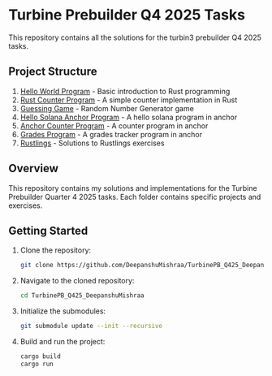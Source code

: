 # Turbine Prebuilder Q4 2025 Tasks

This repository contains all the solutions for the turbin3 prebuilder Q4 2025 tasks.

## Project Structure

1. [Hello World Program](./RNG_GAME/hello_world) - Basic introduction to Rust programming
2. [Rust Counter Program](./RNG_GAME/counter) - A simple counter implementation in Rust
3. [Guessing Game](./RNG_GAME/guessing_game) - Random Number Generator game
4. [Hello Solana Anchor Program](./hello_solana) - A hello solana program in anchor
5. [Anchor Counter Program](./solana-counter) - A counter program in anchor
6. [Grades Program](./grady-sol) - A grades tracker program in anchor
7. [Rustlings](https://github.com/DeepanshuMishraa/rustlings) - Solutions to Rustlings exercises

## Overview

This repository contains my solutions and implementations for the Turbine Prebuilder Quarter 4 2025 tasks. Each folder contains specific projects and exercises.

## Getting Started

1. Clone the repository:
   ```bash
   git clone https://github.com/DeepanshuMishraa/TurbinePB_Q425_DeepanshuMishraa.git
   ```

2. Navigate to the cloned repository:
   ```bash
   cd TurbinePB_Q425_DeepanshuMishraa
   ```

3. Initialize the submodules:
   ```bash
   git submodule update --init --recursive
   ```

4. Build and run the project:
   ```bash
   cargo build
   cargo run
   ```
